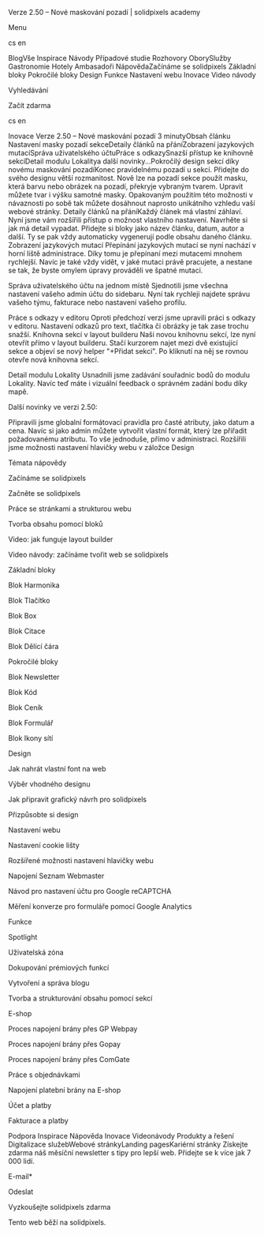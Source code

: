 <p>Verze 2.50 – Nové maskování pozadí | solidpixels academy</p>
<p>Menu</p>
<p>cs en</p>
<p>BlogVše Inspirace Návody Případové studie Rozhovory OborySlužby Gastronomie Hotely Ambasadoři NápovědaZačínáme se solidpixels Základní bloky Pokročilé bloky Design Funkce Nastavení webu Inovace Video návody</p>
<p>Vyhledávání</p>
<p>Začít zdarma</p>
<p>cs en</p>
<p>Inovace
Verze 2.50 – Nové maskování pozadí
3 minutyObsah článku
 Nastavení masky pozadí sekceDetaily článků na přáníZobrazení jazykových mutacíSpráva uživatelského účtuPráce s odkazySnazší přístup ke knihovně sekcíDetail modulu Lokalitya další novinky...Pokročilý design sekcí díky novému maskování pozadíKonec pravidelnému pozadí u sekcí. Přidejte do svého designu větší rozmanitost. Nově lze na pozadí sekce použít masku, která barvu nebo obrázek na pozadí, překryje vybraným tvarem. Upravit můžete tvar i výšku samotné masky. Opakovaným použitím této možnosti v návaznosti po sobě tak můžete dosáhnout naprosto unikátního vzhledu vaší webové stránky.
Detaily článků na přáníKaždý článek má vlastní záhlaví. Nyní jsme vám rozšířili přístup o možnost vlastního nastavení. Navrhěte si jak má detail vypadat. Přidejte si bloky jako název článku, datum, autor a další. Ty se pak vždy automaticky vygenerují podle obsahu daného článku.
Zobrazení jazykových mutací
Přepínání jazykových mutací se nyní nachází v horní liště administrace. Díky tomu je přepínaní mezi mutacemi mnohem rychlejší. Navíc je také vždy vidět, v jaké mutaci právě pracujete, a nestane se tak, že byste omylem úpravy prováděli ve špatné mutaci.</p>
<p>Správa uživatelského účtu na jednom místě
Sjednotili jsme všechna nastavení vašeho admin účtu do sidebaru. Nyní tak rychleji najdete správu vašeho týmu, fakturace nebo nastavení vašeho profilu.</p>
<p>Práce s odkazy v editoru
Oproti předchozí verzi jsme upravili práci s odkazy v editoru. Nastavení odkazů pro text, tlačítka či obrázky je tak zase trochu snažší.
Knihovna sekcí v layout builderu
Naši novou knihovnu sekcí, lze nyní otevřít přímo v layout builderu. Stačí kurzorem najet mezi dvě existující sekce a objeví se nový helper "+Přidat sekci". Po kliknutí na něj se rovnou otevře nová knihovna sekcí.</p>
<p>Detail modulu Lokality
Usnadnili jsme zadávání souřadnic bodů do modulu Lokality. Navíc teď máte i vizuální feedback o správném zadání bodu díky mapě. </p>
<p>Další novinky ve verzi 2.50:</p>
<p>Připravili jsme globalní formátovací pravidla pro časté atributy, jako datum a cena. Navíc si jako admin můžete vytvořit vlastní formát, který lze přiřadit požadovanému atributu. To vše jednoduše, přímo v administraci.
Rozšířili jsme možnosti nastavení hlavičky webu v záložce Design</p>
<p>Témata nápovědy</p>
<p>Začínáme se solidpixels</p>
<p>Začněte se solidpixels</p>
<p>Práce se stránkami a strukturou webu</p>
<p>Tvorba obsahu pomocí bloků</p>
<p>Video: jak funguje layout builder </p>
<p>Video návody: začínáme tvořit web se solidpixels</p>
<p>Základní bloky</p>
<p>Blok Harmonika</p>
<p>Blok Tlačítko</p>
<p>Blok Box</p>
<p>Blok Citace</p>
<p>Blok Dělící čára</p>
<p>Pokročilé bloky</p>
<p>Blok Newsletter</p>
<p>Blok Kód</p>
<p>Blok Ceník</p>
<p>Blok Formulář</p>
<p>Blok Ikony sítí</p>
<p>Design</p>
<p>Jak nahrát vlastní font na web</p>
<p>Výběr vhodného designu</p>
<p>Jak připravit grafický návrh pro solidpixels</p>
<p>Přizpůsobte si design</p>
<p>Nastavení webu</p>
<p>Nastavení cookie lišty</p>
<p>Rozšířené možnosti nastavení hlavičky webu</p>
<p>Napojení Seznam Webmaster</p>
<p>Návod pro nastavení účtu pro Google reCAPTCHA</p>
<p>Měření konverze pro formuláře pomocí Google Analytics</p>
<p>Funkce</p>
<p>Spotlight</p>
<p>Uživatelská zóna</p>
<p>Dokupování prémiových funkcí</p>
<p>Vytvoření a správa blogu</p>
<p>Tvorba a strukturování obsahu pomocí sekcí</p>
<p>E-shop</p>
<p>Proces napojení brány přes GP Webpay</p>
<p>Proces napojení brány přes Gopay</p>
<p>Proces napojení brány přes ComGate</p>
<p>Práce s objednávkami</p>
<p>Napojení platební brány na E-shop</p>
<p>Účet a platby</p>
<p>Fakturace a platby</p>
<p>Podpora
 Inspirace
Nápověda
Inovace
Videonávody
 Produkty a řešení
 Digitalizace služebWebové stránkyLanding pagesKariérní stránky Získejte zdarma náš měsíční newsletter s tipy pro lepší web. Přidejte se k více jak 7 000 lidí.</p>
<p>E-mail*</p>
<p>Odeslat</p>
<p>Vyzkoušejte solidpixels zdarma</p>
<p>Tento web běží na solidpixels.</p>